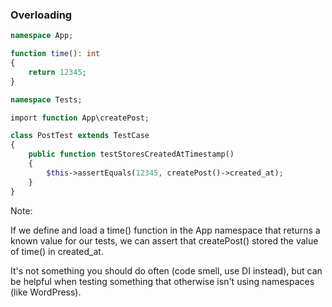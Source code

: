 ### Overloading

```php
namespace App;

function time(): int
{
    return 12345;
}
```

```php
namespace Tests;

import function App\createPost;

class PostTest extends TestCase
{
    public function testStoresCreatedAtTimestamp()
    {
        $this->assertEquals(12345, createPost()->created_at);
    }
}
```
<!-- .element: class="fragment" -->

Note:

If we define and load a time() function in the App namespace that returns a known value for our tests, we can assert that createPost() stored the value of time() in created_at.

It's not something you should do often (code smell, use DI instead), but can be helpful when testing something that otherwise isn't using namespaces (like WordPress).
